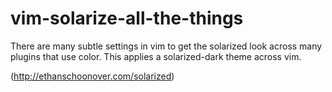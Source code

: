 # vim-solarize-all-the-things
There are many subtle settings in vim to get the solarized look across many plugins that use color. This applies a solarized-dark theme across vim.

(http://ethanschoonover.com/solarized)
